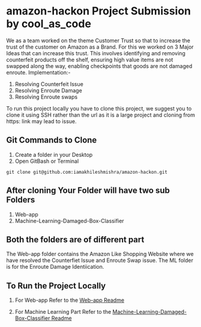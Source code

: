 # amazon-hackon Project Submission by cool_as_code

We as a team worked on the theme Customer Trust so that to increase the trust of the customer on Amazon as a Brand.
For this we worked on 3 Major Ideas that can increase this trust. 
This involves identifying and removing counterfeit products off the shelf, ensuring high value items are not swapped along the way, enabling checkpoints that goods are not damaged enroute.
Implementation:- 
1. Resolving Counterfeit Issue
2. Resolving Enroute Damage
3. Resolving Enroute swaps

To run this project locally you have to clone this project, we suggest you to clone it using SSH rather than the url as it is a large project and cloning from https: link may lead to issue.
## Git Commands to Clone 

1. Create a folder in your Desktop
2. Open GitBash or Terminal 

```
git clone git@github.com:iamakhileshmishra/amazon-hackon.git

```
## After cloning Your Folder will have two sub Folders 
1. Web-app 
2. Machine-Learning-Damaged-Box-Classifier

## Both the folders are of different part
The Web-app folder contains the Amazon Like Shopping Website where we have resolved the Counterfiet Issue and Enroute Swap issue.
The ML folder is for the Enroute Damage Identiication.

## To Run the Project Locally

1. For Web-app  Refer to the [Web-app Readme](https://github.com/iamakhileshmishra/amazon-hackon/blob/master/Web-app/README.md)

2. For Machine Learning Part Refer to the [Machine-Learning-Damaged-Box-Classifier Readme](https://github.com/iamakhileshmishra/amazon-hackon/blob/master/Machine-Learning-Damaged-Box-Classifier/README.md)
